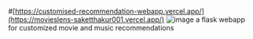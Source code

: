 #[https://customised-recommendation-webapp.vercel.app/](https://movieslens-saketthakur001.vercel.app/)
![image](https://user-images.githubusercontent.com/58982512/235493177-a00f46d6-ec7d-4f7b-92c4-f4869398d560.png)
a flask webapp for customized movie and music recommendations
